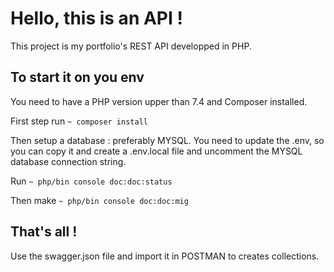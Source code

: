 # Hello, this is an API ! #

This project is my portfolio's REST API developped in PHP.

## To start it on you env ##

You need to have a PHP version upper than 7.4 and Composer installed.

First step run `~ composer install`

Then setup a database : preferably MYSQL.
You need to update the .env, so you can copy it and create a .env.local file and uncomment the MYSQL database connection string.

Run `~ php/bin console doc:doc:status`

Then make `~ php/bin console doc:doc:mig`

## That's all ! ##

Use the swagger.json file and import it in POSTMAN to creates collections.
